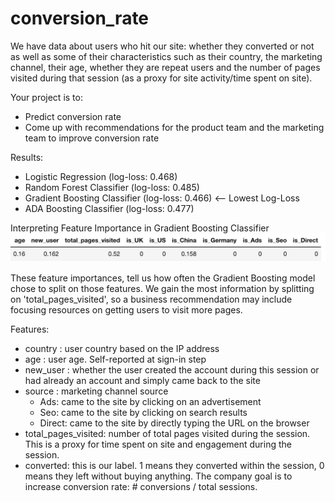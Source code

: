 # conversion_rate

We have data about users who hit our site: whether they converted or not as well as some of their characteristics such as their country, the marketing channel, their age, whether they are repeat users and the number of pages visited during that session (as a proxy for site activity/time spent on site).

Your project is to:
* Predict conversion rate
* Come up with recommendations for the product team and the marketing team to improve conversion rate

Results:
* Logistic Regression (log-loss: 0.468)
* Random Forest Classifier (log-loss: 0.485)
* Gradient Boosting Classifier (log-loss: 0.466) <-- Lowest Log-Loss
* ADA Boosting Classifier (log-loss: 0.477)  

Interpreting Feature Importance in Gradient Boosting Classifier
![Feature Importances in Gradient Boosting model](data/feature_importances.png?raw=true "Feature Importances in Gradient Boosting Model")

These feature importances, tell us how often the Gradient Boosting model chose to split on those features.  We gain the most information by splitting on 'total_pages_visited', so a business recommendation may include focusing resources on getting users to visit more pages. 

Features:
* country : user country based on the IP address
* age : user age. Self-reported at sign-in step
* new_user : whether the user created the account during this session or had already an
account and simply came back to the site
* source : marketing channel source
  * Ads: came to the site by clicking on an advertisement
  * Seo: came to the site by clicking on search results
  * Direct: came to the site by directly typing the URL on the browser
* total_pages_visited: number of total pages visited during the session. This is a proxy for
time spent on site and engagement during the session.
* converted: this is our label. 1 means they converted within the session, 0 means they left
without buying anything. The company goal is to increase conversion rate: # conversions
/ total sessions.

